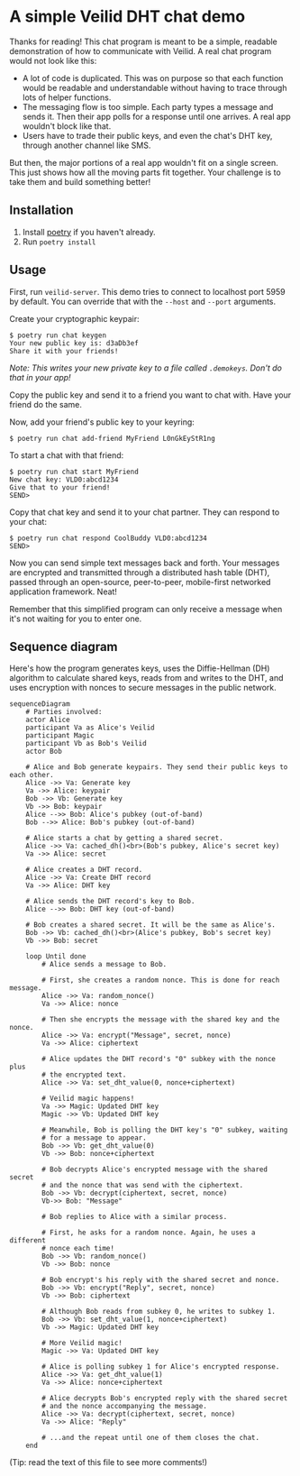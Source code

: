 # A simple Veilid DHT chat demo

Thanks for reading! This chat program is meant to be a simple, readable demonstration of how to communicate with Veilid. A real chat program would not look like this:

- A lot of code is duplicated. This was on purpose so that each function would be readable and understandable without having to trace through lots of helper functions.
- The messaging flow is too simple. Each party types a message and sends it. Then their app polls for a response until one arrives. A real app wouldn't block like that.
- Users have to trade their public keys, and even the chat's DHT key, through another channel like SMS.

But then, the major portions of a real app wouldn't fit on a single screen. This just shows how all the moving parts fit together. Your challenge is to take them and build something better!

## Installation

1. Install [poetry](https://python-poetry.org) if you haven't already.
2. Run `poetry install`

## Usage

First, run `veilid-server`. This demo tries to connect to localhost port 5959 by default. You can override that with the `--host` and `--port` arguments.

Create your cryptographic keypair:

```console
$ poetry run chat keygen
Your new public key is: d3aDb3ef
Share it with your friends!
```

_Note: This writes your new private key to a file called `.demokeys`. Don't do that in your app!_

Copy the public key and send it to a friend you want to chat with. Have your friend do the same.

Now, add your friend's public key to your keyring:

```console
$ poetry run chat add-friend MyFriend L0nGkEyStR1ng
```

To start a chat with that friend:

```console
$ poetry run chat start MyFriend
New chat key: VLD0:abcd1234
Give that to your friend!
SEND>
```

Copy that chat key and send it to your chat partner. They can respond to your chat:

```console
$ poetry run chat respond CoolBuddy VLD0:abcd1234
SEND>
```

Now you can send simple text messages back and forth. Your messages are encrypted and transmitted through a distributed hash table (DHT), passed through an open-source, peer-to-peer, mobile-first networked application framework. Neat!

Remember that this simplified program can only receive a message when it's not waiting for you to enter one.

## Sequence diagram

Here's how the program generates keys, uses the Diffie-Hellman (DH) algorithm to calculate shared keys, reads from and writes to the DHT, and uses encryption with nonces to secure messages in the public network.

<!--use:mermaid-->

```mermaid
sequenceDiagram
    # Parties involved:
    actor Alice
    participant Va as Alice's Veilid
    participant Magic
    participant Vb as Bob's Veilid
    actor Bob

    # Alice and Bob generate keypairs. They send their public keys to each other.
    Alice ->> Va: Generate key
    Va ->> Alice: keypair
    Bob ->> Vb: Generate key
    Vb ->> Bob: keypair
    Alice -->> Bob: Alice's pubkey (out-of-band)
    Bob -->> Alice: Bob's pubkey (out-of-band)

    # Alice starts a chat by getting a shared secret.
    Alice ->> Va: cached_dh()<br>(Bob's pubkey, Alice's secret key)
    Va ->> Alice: secret

    # Alice creates a DHT record.
    Alice ->> Va: Create DHT record
    Va ->> Alice: DHT key

    # Alice sends the DHT record's key to Bob.
    Alice -->> Bob: DHT key (out-of-band)

    # Bob creates a shared secret. It will be the same as Alice's.
    Bob ->> Vb: cached_dh()<br>(Alice's pubkey, Bob's secret key)
    Vb ->> Bob: secret

    loop Until done
        # Alice sends a message to Bob.

        # First, she creates a random nonce. This is done for reach message.
        Alice ->> Va: random_nonce()
        Va ->> Alice: nonce

        # Then she encrypts the message with the shared key and the nonce.
        Alice ->> Va: encrypt("Message", secret, nonce)
        Va ->> Alice: ciphertext

        # Alice updates the DHT record's "0" subkey with the nonce plus
        # the encrypted text.
        Alice ->> Va: set_dht_value(0, nonce+ciphertext)

        # Veilid magic happens!
        Va ->> Magic: Updated DHT key
        Magic ->> Vb: Updated DHT key

        # Meanwhile, Bob is polling the DHT key's "0" subkey, waiting
        # for a message to appear.
        Bob ->> Vb: get_dht_value(0)
        Vb ->> Bob: nonce+ciphertext

        # Bob decrypts Alice's encrypted message with the shared secret
        # and the nonce that was send with the ciphertext.
        Bob ->> Vb: decrypt(ciphertext, secret, nonce)
        Vb->> Bob: "Message"

        # Bob replies to Alice with a similar process.

        # First, he asks for a random nonce. Again, he uses a different
        # nonce each time!
        Bob ->> Vb: random_nonce()
        Vb ->> Bob: nonce

        # Bob encrypt's his reply with the shared secret and nonce.
        Bob ->> Vb: encrypt("Reply", secret, nonce)
        Vb ->> Bob: ciphertext

        # Although Bob reads from subkey 0, he writes to subkey 1.
        Bob ->> Vb: set_dht_value(1, nonce+ciphertext)
        Vb ->> Magic: Updated DHT key

        # More Veilid magic!
        Magic ->> Va: Updated DHT key

        # Alice is polling subkey 1 for Alice's encrypted response.
        Alice ->> Va: get_dht_value(1)
        Va ->> Alice: nonce+ciphertext

        # Alice decrypts Bob's encrypted reply with the shared secret
        # and the nonce accompanying the message.
        Alice ->> Va: decrypt(ciphertext, secret, nonce)
        Va ->> Alice: "Reply"

        # ...and the repeat until one of them closes the chat.
    end
```

(Tip: read the text of this file to see more comments!)
